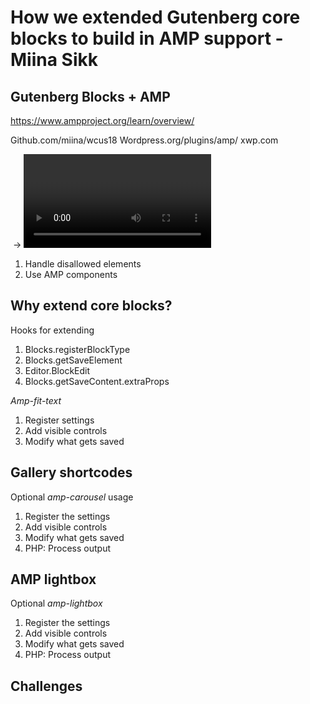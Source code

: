 # How we extended Gutenberg core blocks to build in AMP support - Miina Sikk

## Gutenberg Blocks + AMP

https://www.ampproject.org/learn/overview/

Github.com/miina/wcus18
Wordpress.org/plugins/amp/
xwp.com

<img> -> <amp-img>
<video> -> <amp-video>
<amp-fit-text>
<amp-facebook>

1. Handle disallowed elements
2. Use AMP components

## Why extend core blocks?

Hooks for extending
1. Blocks.registerBlockType
2. Blocks.getSaveElement
3. Editor.BlockEdit
4. Blocks.getSaveContent.extraProps

_Amp-fit-text_
1. Register settings
2. Add visible controls
3. Modify what gets saved

## Gallery shortcodes
Optional _amp-carousel_ usage
1. Register the settings
2. Add visible controls
3. Modify what gets saved
4. PHP: Process output

## AMP lightbox
Optional _amp-lightbox_
1. Register the settings
2. Add visible controls
3. Modify what gets saved
4. PHP: Process output

## Challenges

